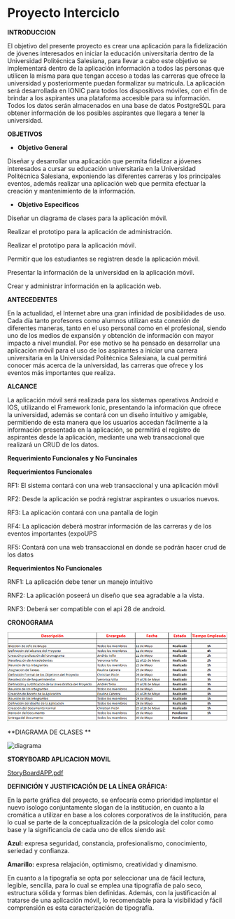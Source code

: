 # Proyecto Interciclo

**INTRODUCCION** 

El objetivo del presente proyecto es crear una aplicación para la fidelización de jóvenes interesados en iniciar la educación universitaria dentro de la Universidad Politécnica Salesiana, para llevar a cabo este objetivo se implementará dentro de la aplicación información a todos las personas que utilicen la misma para que tengan acceso a todas las carreras que ofrece la universidad y posteriormente puedan formalizar su matrícula. La aplicación será desarrollada en IONIC para todos los dispositivos móviles, con el fin de brindar a los aspirantes una plataforma accesible para su información. Todos los datos serán almacenados en una base de datos PostgreSQL para obtener información de los posibles aspirantes que llegara a tener la universidad. 


**OBJETIVOS**

 * **Objetivo General**

Diseñar y desarrollar una aplicación que permita fidelizar a jóvenes interesados a cursar su educación universitaria en la Universidad Politécnica Salesiana, exponiendo las diferentes carreras y los principales eventos, además realizar una aplicación web que permita efectuar la creación y mantenimiento de la información.


- **Objetivo Especificos** 

Diseñar un diagrama de clases para la aplicación móvil.

Realizar el prototipo para la aplicación de administración.

Realizar el prototipo para la aplicación móvil.

Permitir que los estudiantes se registren desde la aplicación móvil.

Presentar la  información de la universidad en la aplicación móvil.

Crear y administrar información en la aplicación web.


**ANTECEDENTES**

En la actualidad, el Internet abre una gran infinidad de posibilidades de uso. Cada día tanto profesores como alumnos utilizan esta conexión de diferentes maneras, tanto en el uso personal como en el profesional, siendo uno de los medios de expansión y obtención de información con mayor impacto a nivel mundial.
Por ese motivo se ha pensado en desarrollar una aplicación móvil para el uso de los aspirantes a iniciar una carrera universitaria en la Universidad Politécnica Salesiana, la cual permitirá conocer más acerca de la universidad, las carreras que ofrece y los eventos más importantes que realiza.


**ALCANCE**

La aplicación móvil será realizada para los sistemas operativos Android e IOS, utilizando el Framework Ionic, presentando la información que ofrece la universidad, además se  contará con un diseño intuitivo y amigable, permitiendo de esta manera que los usuarios accedan fácilmente a la información presentada en la aplicación, se permitirá el registro de aspirantes desde la aplicación, mediante una web transaccional que realizará un CRUD de los datos. 

**Requerimiento Funcionales y No Funcinales**

**Requerimientos Funcionales**


RF1: El sistema contará con una web transaccional y una aplicación móvil

RF2: Desde la aplicación se podrá registrar aspirantes o usuarios nuevos.

RF3: La aplicación contará con una pantalla de login

RF4: La aplicación deberá mostrar información de las carreras y de los eventos importantes (expoUPS

RF5: Contará con una web transaccional en donde se podrán hacer crud de los datos



**Requerimientos No Funcionales**


RNF1: La aplicación debe tener un manejo intuitivo

RNF2: La aplicación poseerá un diseño que sea agradable a la vista.

RNF3: Deberá ser compatible con el api 28 de android.


**CRONOGRAMA**

![alt tag](https://github.com/VeronicaG0907/ProyectoInterciclo/blob/master/cronograma.PNG)


**DIAGRAMA DE CLASES **

![diagrama](https://user-images.githubusercontent.com/47520065/58612743-3ac2a800-8279-11e9-80cb-f056ddc7fdd4.JPG)


**STORYBOARD APLICACION MOVIL**

[StoryBoardAPP.pdf](https://github.com/VeronicaG0907/ProyectoInterciclo/files/3234300/StoryBoardAPP.pdf)

**DEFINICIÓN Y JUSTIFICACIÓN DE LA LÍNEA GRÁFICA:**

En la parte gráfica del proyecto, se enfocaría como prioridad implantar el nuevo isologo conjuntamente slogan de la institución, en cuanto a la cromática a utilizar en base a los colores corporativos de la institución, para lo cual se parte de la conceptualización de la psicología del color como base y la significancia de cada uno de ellos siendo así: 

**Azul:** expresa seguridad, constancia, profesionalismo, conocimiento, seriedad y confianza.

**Amarillo:** expresa relajación, optimismo, creatividad y dinamismo. 

En cuanto a la tipografía se opta por seleccionar una de fácil lectura, legible, sencilla, para lo cual se emplea una tipografía de palo seco, estructura sólida y formas bien definidas. Además, con la justificación al tratarse de una aplicación móvil, lo recomendable para la visibilidad y fácil comprensión es esta caracterización de tipografía.
